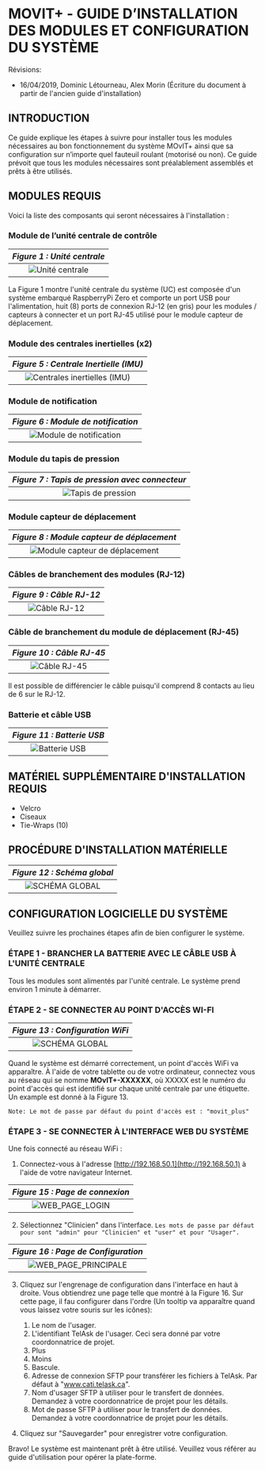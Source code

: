 # MOVIT+ - GUIDE D’INSTALLATION DES MODULES ET CONFIGURATION DU SYSTÈME

Révisions:

* 16/04/2019, Dominic Létourneau, Alex Morin (Écriture du document à partir de l'ancien guide d'installation)

## INTRODUCTION

Ce guide explique les étapes à suivre pour installer tous les modules nécessaires au bon fonctionnement du système MOvIT+ ainsi que sa configuration sur n’importe quel fauteuil roulant (motorisé ou non).  Ce guide prévoit que tous les modules nécessaires sont préalablement assemblés et prêts à être utilisés.

## MODULES REQUIS

Voici la liste des composants qui seront nécessaires à l'installation :

### Module de l’unité centrale de contrôle

|*Figure 1 : Unité centrale*|
|:----------:|
|![Unité centrale](images/UNITE_CENTRALE.JPG)|

La Figure 1 montre l'unité centrale du système (UC) est composée d'un système embarqué RaspberryPi Zero et comporte un port USB pour l'alimentation, huit (8) ports de connexion RJ-12 (en gris) pour les modules / capteurs à connecter et un port RJ-45 utilisé pour le module capteur de déplacement.

### Module des centrales inertielles (x2)

|*Figure 5 : Centrale Inertielle (IMU)*|
|:----------:|
|![Centrales inertielles (IMU)](images/IMU.JPG)|

### Module de notification

|*Figure 6 : Module de notification*|
|:----------:|
|![Module de notification](images/NOTIFICATION.JPG)|

### Module du tapis de pression

|*Figure 7 : Tapis de pression avec connecteur*|
|:----------:|
|![Tapis de pression](images/TAPIS_PRESSION.JPG)|

### Module capteur de déplacement

|*Figure 8 : Module capteur de déplacement*|
|:----------:|
|![Module capteur de déplacement](images/DEPLACEMENT.JPG)|

### Câbles de branchement des modules (RJ-12)

|*Figure 9 : Câble RJ-12*|
|:----------:|
|![Câble RJ-12](images/RJ12.JPG)|

### Câble de branchement du module de déplacement (RJ-45)

|*Figure 10 : Câble RJ-45*|
|:----------:|
|![Câble RJ-45](images/RJ45.JPG)|

Il est possible de différencier le câble puisqu'il comprend 8 contacts au lieu de 6 sur le RJ-12.

### Batterie et câble USB

|*Figure 11 : Batterie USB*|
|:----------:|
|![Batterie USB](images/BATTERIE.JPG)|

## MATÉRIEL SUPPLÉMENTAIRE D'INSTALLATION REQUIS

* Velcro
* Ciseaux
* Tie-Wraps (10)

## PROCÉDURE D'INSTALLATION MATÉRIELLE
|*Figure 12 : Schéma global*|
|:----------:|
|![SCHÉMA GLOBAL](images/SCHEMA_GLOBAL.JPG)|





## CONFIGURATION LOGICIELLE DU SYSTÈME

Veuillez suivre les prochaines étapes afin de bien configurer le système.

### ÉTAPE 1 - BRANCHER LA BATTERIE AVEC LE CÂBLE USB À L'UNITÉ CENTRALE

Tous les modules sont alimentés par l'unité centrale. Le système prend environ 1 minute à démarrer.

### ÉTAPE 2 - SE CONNECTER AU POINT D'ACCÈS WI-FI

|*Figure 13 : Configuration WiFi*|
|:----------:|
|![SCHÉMA GLOBAL](images/WIFI_CONFIGURATION.PNG)|

Quand le système est démarré correctement, un point d'accès WiFi va apparaître.  À l'aide de votre tablette ou de votre ordinateur, connectez vous au réseau qui se nomme **MOvIT+-XXXXXX**, où XXXXX est le numéro du point d'accès qui est identifié sur chaque unité centrale par une étiquette. Un example est donné à la Figure 13.

`Note: Le mot de passe par défaut du point d'accès est : "movit_plus"`

### ÉTAPE 3 - SE CONNECTER À L'INTERFACE WEB DU SYSTÈME

Une fois connecté au réseau WiFi :

1. Connectez-vous à l'adresse [http://192.168.50.1](http://192.168.50.1) à l'aide de votre navigateur Internet.

|*Figure 15 : Page de connexion*|
|:----------:|
|![WEB_PAGE_LOGIN](images/PAGE_LOGIN.PNG)|

2. Sélectionnez "Clinicien" dans l'interface.
`Les mots de passe par défaut pour sont "admin" pour "Clinicien" et "user" et pour "Usager".`

|*Figure 16 : Page de Configuration*|
|:----------:|
|![WEB_PAGE_PRINCIPALE](images/PAGE_CONFIGURATION.PNG)|

3. Cliquez sur l'engrenage de configuration dans l'interface en haut à droite. Vous obtiendrez une page telle que montré à la Figure 16. Sur cette page, il fau configurer dans l'ordre (Un tooltip va apparaître quand vous laissez votre souris sur les icônes):
    1. Le nom de l'usager.
    2. L'identifiant TelAsk de l'usager. Ceci sera donné par votre coordonnatrice de projet.
    3. Plus
    4. Moins
    5. Bascule.
    6. Adresse de connexion SFTP pour transférer les fichiers à TelAsk. Par défaut à  "www.cati.telask.ca".
    7. Nom d'usager SFTP à utiliser pour le transfert de données. Demandez à votre coordonnatrice de projet pour les détails.
    8. Mot de passe SFTP à utiliser pour le transfert de données. Demandez à votre coordonnatrice de projet pour les détails.

4. Cliquez sur "Sauvegarder" pour enregistrer votre configuration.

Bravo! Le système est maintenant prêt à être utilisé. Veuillez vous référer au guide d'utilisation pour opérer la plate-forme.

